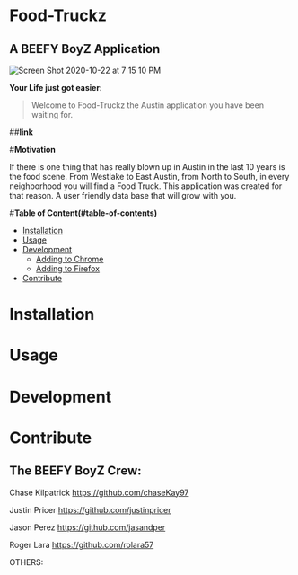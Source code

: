 
# Food-Truckz
## A BEEFY BoyZ Application
![Screen Shot 2020-10-22 at 7 15 10 PM](https://user-images.githubusercontent.com/60681276/97395198-643e9380-18b2-11eb-97d8-44cadbedf35f.png)

**Your Life just got easier**:
> Welcome to Food-Truckz 
>the Austin application you have been waiting for.

##**link**

#**Motivation**

If there is one thing that has really blown up in Austin in the last 10 years is the food scene. From Westlake to East Austin, from North to South, in every neighborhood you will find a Food Truck. This application was created for that reason. A user friendly data base that will grow with you.  

#**Table of Content(#table-of-contents)**

- [Installation](#installation)
- [Usage](#usage)
- [Development](#development)
    - [Adding to Chrome](#adding-to-chrome)
    - [Adding to Firefox](#adding-to-firefox)
- [Contribute](#contribute)

# Installation




# Usage



# Development





# Contribute

## **The BEEFY BoyZ Crew:**

Chase Kilpatrick
https://github.com/chaseKay97

Justin Pricer
https://github.com/justinpricer

Jason Perez
https://github.com/jasandper

Roger Lara
https://github.com/rolara57

OTHERS:



